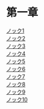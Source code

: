 # 第一章<br/>

[ノック1](https://github.com/TS-0910/100fungos_1st/blob/main/%E3%83%8E%E3%83%83%E3%82%AF1-checkpoint.ipynb)<br/>
[ノック2](https://github.com/TS-0910/100fungos_1st/blob/main/%E3%83%8E%E3%83%83%E3%82%AF2-checkpoint.ipynb)<br/>
[ノック3](https://github.com/TS-0910/100fungos_1st/blob/main/%E3%83%8E%E3%83%83%E3%82%AF3-checkpoint.ipynb)<br/>
[ノック4](https://github.com/TS-0910/100fungos_1st/blob/main/%E3%83%8E%E3%83%83%E3%82%AF4-checkpoint.ipynb)<br/>
[ノック5](https://github.com/TS-0910/100fungos_1st/blob/main/%E3%83%8E%E3%83%83%E3%82%AF5-checkpoint.ipynb)<br/>
[ノック6](https://github.com/TS-0910/100fungos_1st/blob/main/%E3%83%8E%E3%83%83%E3%82%AF6-checkpoint.ipynb)<br/>
[ノック7](https://github.com/TS-0910/100fungos_1st/blob/main/%E3%83%8E%E3%83%83%E3%82%AF7-checkpoint.ipynb)<br/>
[ノック8](https://github.com/TS-0910/100fungos_1st/blob/main/%E3%83%8E%E3%83%83%E3%82%AF8-checkpoint.ipynb)<br/>
[ノック9](https://github.com/TS-0910/100fungos_1st/blob/main/%E3%83%8E%E3%83%83%E3%82%AF9-checkpoint.ipynb)<br/>
[ノック10](https://github.com/TS-0910/100fungos_1st/blob/main/%E3%83%8E%E3%83%83%E3%82%AF10-checkpoint.ipynb)

